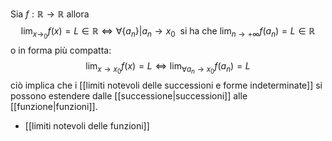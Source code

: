 Sia $f: \mathbb{R}\rightarrow\mathbb{R}$
allora
$$\lim_{x\rightarrow_{0}}{f(x)}=L\in\mathbb{R} \iff \forall\{a_{n}\}|a_{n}\rightarrow x_{0}\ \text{ si ha che } \lim_{n\rightarrow +\infty}{f(a_{n})=L\in\mathbb{R}}$$
o in forma più compatta:
$$\lim_{x\rightarrow x_{0}}{f(x)=L} \iff \lim_{\forall a_{n}\rightarrow x_{0}}{f(a_{n})=L}$$
ciò implica che i [[limiti notevoli delle successioni e forme indeterminate]] si possono estendere dalle [[successione|successioni]] alle [[funzione|funzioni]].

- [[limiti notevoli delle funzioni]]